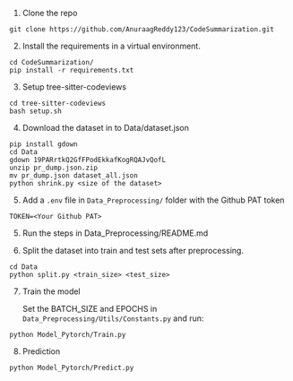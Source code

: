 1. Clone the repo
```
git clone https://github.com/AnuraagReddy123/CodeSummarization.git
```
2. Install the requirements in a virtual environment.
```
cd CodeSummarization/
pip install -r requirements.txt
```

3. Setup tree-sitter-codeviews
```
cd tree-sitter-codeviews
bash setup.sh
```

4. Download the dataset in to Data/dataset.json
```
pip install gdown
cd Data
gdown 19PARrtkQ2GfFPodEkkafKogRQAJvQofL
unzip pr_dump.json.zip
mv pr_dump.json dataset_all.json
python shrink.py <size of the dataset>
```

5. Add a ```.env``` file in ```Data_Preprocessing/``` folder with the Github PAT token

```
TOKEN=<Your Github PAT>
```

5. Run the steps in Data_Preprocessing/README.md

6. Split the dataset into train and test sets after preprocessing.
```
cd Data
python split.py <train_size> <test_size>
```
7. Train the model

    Set the BATCH_SIZE and EPOCHS in ```Data_Preprocessing/Utils/Constants.py``` and run:

```
python Model_Pytorch/Train.py
```

8. Prediction
```
python Model_Pytorch/Predict.py
```
